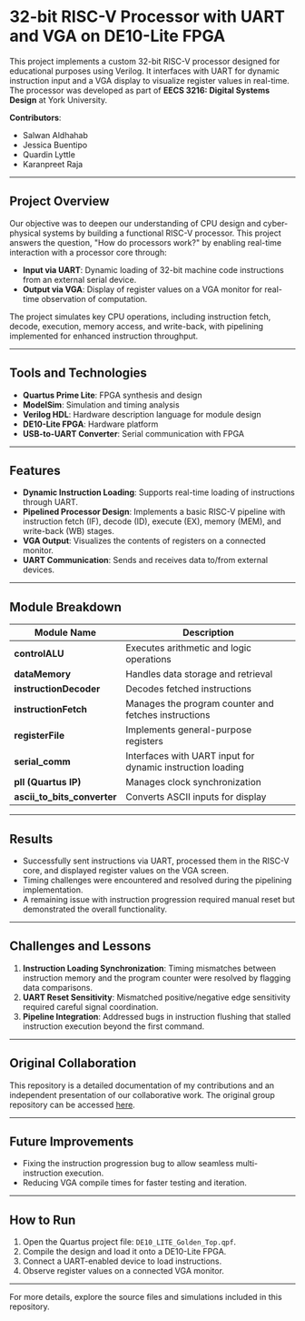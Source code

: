 # 32-bit RISC-V Processor with UART and VGA on DE10-Lite FPGA

This project implements a custom 32-bit RISC-V processor designed for educational purposes using Verilog. It interfaces with UART for dynamic instruction input and a VGA display to visualize register values in real-time. The processor was developed as part of **EECS 3216: Digital Systems Design** at York University.

**Contributors**:
- Salwan Aldhahab
- Jessica Buentipo
- Quardin Lyttle
- Karanpreet Raja

---

## Project Overview
Our objective was to deepen our understanding of CPU design and cyber-physical systems by building a functional RISC-V processor. This project answers the question, "How do processors work?" by enabling real-time interaction with a processor core through:

- **Input via UART**: Dynamic loading of 32-bit machine code instructions from an external serial device.
- **Output via VGA**: Display of register values on a VGA monitor for real-time observation of computation.

The project simulates key CPU operations, including instruction fetch, decode, execution, memory access, and write-back, with pipelining implemented for enhanced instruction throughput.

---

## Tools and Technologies
- **Quartus Prime Lite**: FPGA synthesis and design
- **ModelSim**: Simulation and timing analysis
- **Verilog HDL**: Hardware description language for module design
- **DE10-Lite FPGA**: Hardware platform
- **USB-to-UART Converter**: Serial communication with FPGA

---

## Features
- **Dynamic Instruction Loading**: Supports real-time loading of instructions through UART.
- **Pipelined Processor Design**: Implements a basic RISC-V pipeline with instruction fetch (IF), decode (ID), execute (EX), memory (MEM), and write-back (WB) stages.
- **VGA Output**: Visualizes the contents of registers on a connected monitor.
- **UART Communication**: Sends and receives data to/from external devices.

---

## Module Breakdown
| Module Name                  | Description                                          |
|------------------------------|------------------------------------------------------|
| **controlALU**               | Executes arithmetic and logic operations              |
| **dataMemory**               | Handles data storage and retrieval                    |
| **instructionDecoder**       | Decodes fetched instructions                         |
| **instructionFetch**         | Manages the program counter and fetches instructions |
| **registerFile**             | Implements general-purpose registers                  |
| **serial_comm**              | Interfaces with UART input for dynamic instruction loading |
| **pll (Quartus IP)**         | Manages clock synchronization                        |
| **ascii_to_bits_converter**  | Converts ASCII inputs for display                     |

---

## Results
- Successfully sent instructions via UART, processed them in the RISC-V core, and displayed register values on the VGA screen.
- Timing challenges were encountered and resolved during the pipelining implementation.
- A remaining issue with instruction progression required manual reset but demonstrated the overall functionality.

---

## Challenges and Lessons
1. **Instruction Loading Synchronization**: Timing mismatches between instruction memory and the program counter were resolved by flagging data comparisons.
2. **UART Reset Sensitivity**: Mismatched positive/negative edge sensitivity required careful signal coordination.
3. **Pipeline Integration**: Addressed bugs in instruction flushing that stalled instruction execution beyond the first command.

---

## Original Collaboration
This repository is a detailed documentation of my contributions and an independent presentation of our collaborative work. The original group repository can be accessed [here](original-repo-link).

---

## Future Improvements
- Fixing the instruction progression bug to allow seamless multi-instruction execution.
- Reducing VGA compile times for faster testing and iteration.

---

## How to Run
1. Open the Quartus project file: `DE10_LITE_Golden_Top.qpf`.
2. Compile the design and load it onto a DE10-Lite FPGA.
3. Connect a UART-enabled device to load instructions.
4. Observe register values on a connected VGA monitor.

---

For more details, explore the source files and simulations included in this repository.

